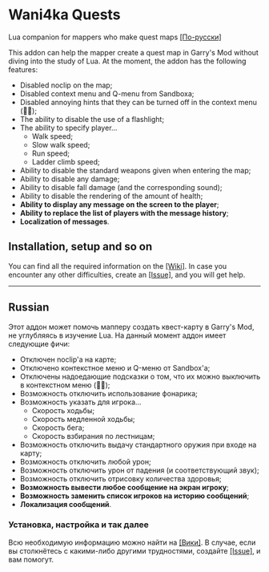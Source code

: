 # Wani4ka Quests
Lua companion for mappers who make quest maps [[По-русски]](#russian)

This addon can help the mapper create a quest map in Garry's Mod without diving into the study of Lua. At the moment, the addon has the following features:

- Disabled noclip on the map;
- Disabled context menu and Q-menu from Sandboxa;
- Disabled annoying hints that they can be turned off in the context menu (🤦‍♂️);
- The ability to disable the use of a flashlight;
- The ability to specify player...
  - Walk speed;
  - Slow walk speed;
  - Run speed;
  - Ladder climb speed;
- Ability to disable the standard weapons given when entering the map;
- Ability to disable any damage;
- Ability to disable fall damage (and the corresponding sound);
- Ability to disable the rendering of the amount of health;
- **Ability to display any message on the screen to the player**;
- **Ability to replace the list of players with the message history**;
- **Localization of messages**.

## Installation, setup and so on
You can find all the required information on the [[Wiki]](https://github.com/Wani4ka/GModQuests/wiki/Home-en-US). In case you encounter any other difficulties, create an [[Issue]](https://github.com/Wani4ka/GModQuests/issues), and you will get help.

---

## Russian

Этот аддон может помочь мапперу создать квест-карту в Garry's Mod, не углубляясь в изучение Lua. На данный момент аддон имеет следующие фичи:

- Отключен noclip'а на карте;
- Отключено контекстное меню и Q-меню от Sandbox'а;
- Отключены надоедающие подсказки о том, что их можно выключить в контекстном меню (🤦‍♂️);
- Возможность отключить использование фонарика;
- Возможность указать для игрока...
  - Скорость ходьбы;
  - Скорость медленной ходьбы;
  - Скорость бега;
  - Скорость взбирания по лестницам;
- Возможность отключить выдачу стандартного оружия при входе на карту;
- Возможность отключить любой урон;
- Возможность отключить урон от падения (и соответствующий звук);
- Возможность отключить отрисовку количества здоровья;
- **Возможность вывести любое сообщение на экран игроку**;
- **Возможность заменить список игроков на историю сообщений**;
- **Локализация сообщений**.

### Установка, настройка и так далее
Всю необходимую информацию можно найти на [[Вики]](https://github.com/Wani4ka/GModQuests/wiki/Home). В случае, если вы столкнётесь с какими-либо другими трудностями, создайте [[Issue]](https://github.com/Wani4ka/GModQuests/issues), и вам помогут.
